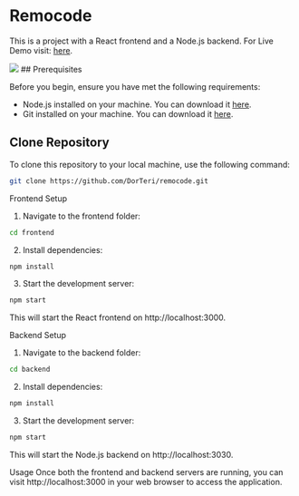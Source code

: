 # Remocode

This is a project with a React frontend and a Node.js backend.
For Live Demo visit: [here](https://remocode.onrender.com/#/).

<img src="https://i.gyazo.com/d56f30284bf1e5a8482b7a6f72068386.png" />
## Prerequisites

Before you begin, ensure you have met the following requirements:
- Node.js installed on your machine. You can download it [here](https://nodejs.org/).
- Git installed on your machine. You can download it [here](https://git-scm.com/).

## Clone Repository

To clone this repository to your local machine, use the following command:

```bash
git clone https://github.com/DorTeri/remocode.git
```
Frontend Setup

1. Navigate to the frontend folder:
```bash
cd frontend
```

2. Install dependencies:
```bash
npm install
```

3. Start the development server:
```bash
npm start
```

This will start the React frontend on http://localhost:3000.

Backend Setup

1. Navigate to the backend folder:
```bash
cd backend
```

2. Install dependencies:
```bash
npm install
```

3. Start the development server:
```bash
npm start
```

This will start the Node.js backend on http://localhost:3030.

Usage
Once both the frontend and backend servers are running, you can visit http://localhost:3000 in your web browser to access the application.
